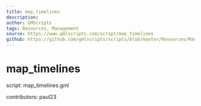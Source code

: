 ```yaml
---
title: map_timelines
description: 
author: GMScripts
tags: Resources, Management
source: https://www.gmlscripts.com/script/map_timelines
github: https://github.com/gmlscripts/scripts/blob/master/Resources/Management/map_timelines.gml
---
```


map_timelines
=============

script: map_timelines.gml

contributors: paul23
